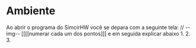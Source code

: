 # Ambiente
Ao abrir o programa do SimcirHW você se depara com a seguinte tela:
// --img-- [[[[numerar cada um dos pontos]]] e em seguida explicar abaixo
1. 
2. 
3. 
